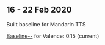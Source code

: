 
## 16 - 22 Feb 2020

Built baseline for Mandarin TTS

[Baseline--](https://github.com/festvox/festvox/blob/master/challenges/compare2020/elderly_emotions/local/train_valence_baseline.py) for Valence: 0.15 (current)

